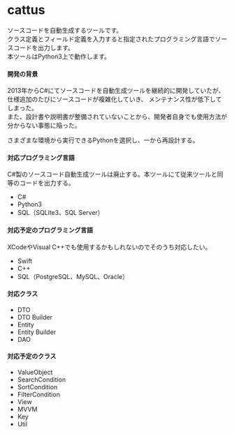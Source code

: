 # cattus
ソースコードを自動生成するツールです。  
クラス定義とフィールド定義を入力すると指定されたプログラミング言語でソースコードを出力します。  
本ツールはPython3上で動作します。  

#### 開発の背景

2013年からC#にてソースコードを自動生成ツールを継続的に開発していたが、
仕様追加のたびにソースコードが複雑化していき、
メンテナンス性が低下してしまった。  
また、設計書や説明書が整備されていないことから、開発者自身でも使用方法が分からない事態に陥った。  

さまざまな環境から実行できるPythonを選択し、一から再設計する。  

#### 対応プログラミング言語

C#製のソースコード自動生成ツールは廃止する。本ツールにて従来ツールと同等のコードを出力する。

- C#
- Python3
- SQL（SQLite3、SQL Server）

#### 対応予定のプログラミング言語

XCodeやVisual C++でも使用するかもしれないのでそのうち対応したい。

- Swift
- C++
- SQL（PostgreSQL、MySQL、Oracle）

#### 対応クラス

- DTO
- DTO Builder
- Entity
- Entity Builder
- DAO

#### 対応予定のクラス

- ValueObject
- SearchCondition
- SortCondition
- FilterCondition
- View
- MVVM
- Key
- Util
